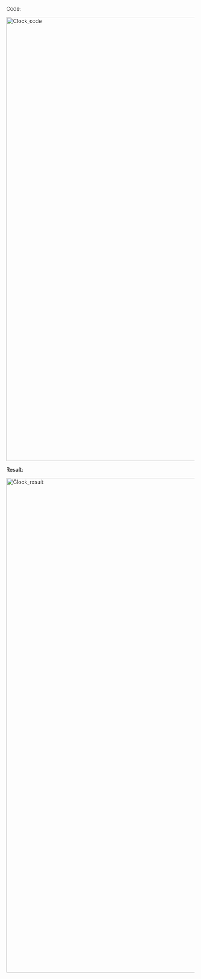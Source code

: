 Code:

<img width="1184" alt="Clock_code" src="https://user-images.githubusercontent.com/72332347/166183021-206d034d-523f-4f75-a037-eb027dddac26.png">

Result:

<img width="1320" alt="Clock_result" src="https://user-images.githubusercontent.com/72332347/166183025-059eae1d-bf23-4fb9-a62c-62b113814a1c.png">

